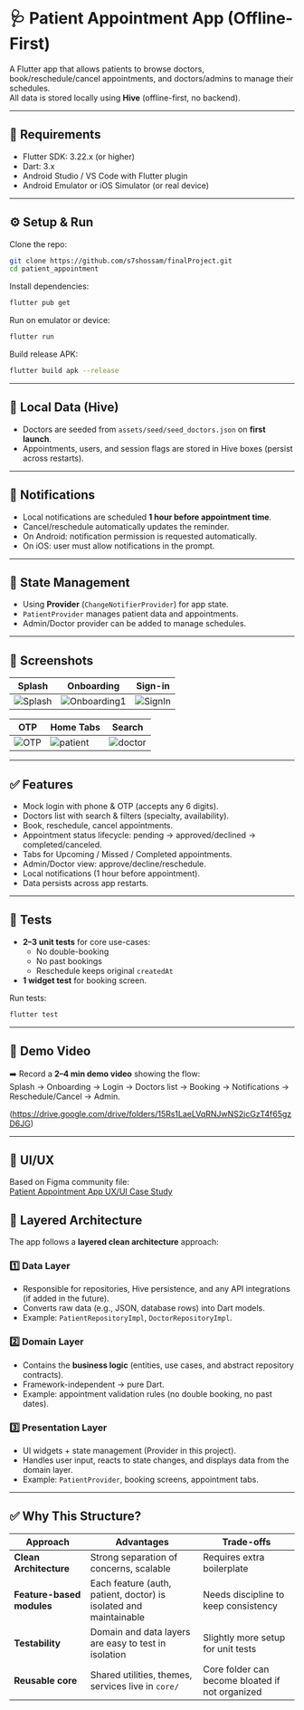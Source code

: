 # 🩺 Patient Appointment App (Offline-First)

A Flutter app that allows patients to browse doctors, book/reschedule/cancel appointments, and doctors/admins to manage their schedules.  
All data is stored locally using **Hive** (offline-first, no backend).

---

## 🚀 Requirements
- Flutter SDK: 3.22.x (or higher)
- Dart: 3.x
- Android Studio / VS Code with Flutter plugin
- Android Emulator or iOS Simulator (or real device)

---

## ⚙️ Setup & Run

Clone the repo:
```bash
git clone https://github.com/s7shossam/finalProject.git
cd patient_appointment
```

Install dependencies:
```bash
flutter pub get
```

Run on emulator or device:
```bash
flutter run
```

Build release APK:
```bash
flutter build apk --release
```

---

## 💾 Local Data (Hive)
- Doctors are seeded from `assets/seed/seed_doctors.json` on **first launch**.  
- Appointments, users, and session flags are stored in Hive boxes (persist across restarts).  

---

## 🔔 Notifications
- Local notifications are scheduled **1 hour before appointment time**.  
- Cancel/reschedule automatically updates the reminder.  
- On Android: notification permission is requested automatically.  
- On iOS: user must allow notifications in the prompt.

---

## 🧩 State Management
- Using **Provider** (`ChangeNotifierProvider`) for app state.  
- `PatientProvider` manages patient data and appointments.  
- Admin/Doctor provider can be added to manage schedules.

---

## 📱 Screenshots

| Splash | Onboarding | Sign-in |
|--------|------------|---------|
| ![Splash](screenshots/splash.png) | ![Onboarding1](screenshots/onboarding1.png) | ![SignIn](screenshots/signin.png) |

| OTP | Home Tabs | Search |
|----|-----------|--------|
| ![OTP](screenshots/otp.png) | ![patient](screenshots/patient.png) | ![doctor](doctor/search.png) |

---

## ✅ Features
- Mock login with phone & OTP (accepts any 6 digits).
- Doctors list with search & filters (specialty, availability).
- Book, reschedule, cancel appointments.
- Appointment status lifecycle: pending → approved/declined → completed/canceled.
- Tabs for Upcoming / Missed / Completed appointments.
- Admin/Doctor view: approve/decline/reschedule.
- Local notifications (1 hour before appointment).
- Data persists across app restarts.

---

## 🧪 Tests
- **2–3 unit tests** for core use-cases:
  - No double-booking
  - No past bookings
  - Reschedule keeps original `createdAt`
- **1 widget test** for booking screen.

Run tests:
```bash
flutter test
```

---

## 🎥 Demo Video
➡️ Record a **2–4 min demo video** showing the flow:  
Splash → Onboarding → Login → Doctors list → Booking → Notifications → Reschedule/Cancel → Admin.  

(https://drive.google.com/drive/folders/15Rs1LaeLVqRNJwNS2jcGzT4f65gzD6JG) 

---

## 🎨 UI/UX
Based on Figma community file:  
[Patient Appointment App UX/UI Case Study](https://www.figma.com/community/file/1345271545206228664/patient-appointment-app-ux-ui-case-study)


## 🧩 Layered Architecture

The app follows a **layered clean architecture** approach:

### 1️⃣ Data Layer
- Responsible for repositories, Hive persistence, and any API integrations (if added in the future).  
- Converts raw data (e.g., JSON, database rows) into Dart models.  
- Example: `PatientRepositoryImpl`, `DoctorRepositoryImpl`.

### 2️⃣ Domain Layer
- Contains the **business logic** (entities, use cases, and abstract repository contracts).  
- Framework-independent → pure Dart.  
- Example: appointment validation rules (no double booking, no past dates).

### 3️⃣ Presentation Layer
- UI widgets + state management (Provider in this project).  
- Handles user input, reacts to state changes, and displays data from the domain layer.  
- Example: `PatientProvider`, booking screens, appointment tabs.

---

## ✅ Why This Structure?

| Approach | Advantages | Trade-offs |
|----------|------------|------------|
| **Clean Architecture** | Strong separation of concerns, scalable | Requires extra boilerplate |
| **Feature-based modules** | Each feature (auth, patient, doctor) is isolated and maintainable | Needs discipline to keep consistency |
| **Testability** | Domain and data layers are easy to test in isolation | Slightly more setup for unit tests |
| **Reusable core** | Shared utilities, themes, services live in `core/` | Core folder can become bloated if not organized |
